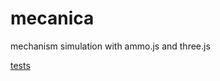mecanica
========

mechanism simulation with ammo.js and three.js

[tests](https://nrox.github.io/mecanica/)

